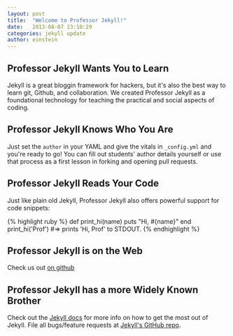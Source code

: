 ```yaml
---
layout: post
title:  "Welcome to Professor Jekyll!"
date:   2013-08-07 13:10:29
categories: jekyll update
author: einstein
---
```


## Professor Jekyll Wants You to Learn

Jekyll is a great bloggin framework for hackers, but it's also the best way to learn git, Github, and collaboration.  We created Professor Jekyll as a foundational technology for teaching the practical and social aspects of coding.

## Professor Jekyll Knows Who You Are

Just set the `author` in your YAML and give the vitals in `_config.yml` and you're ready to go!  You can fill out students' author details yourself or use that process as a first lesson in forking and opening pull requests.

## Professor Jekyll Reads Your Code

Just like plain old Jekyll, Professor Jekyll also offers powerful support for code snippets:

{% highlight ruby %}
def print_hi(name)
  puts "Hi, #{name}"
end
print_hi('Prof')
#=> prints 'Hi, Prof' to STDOUT.
{% endhighlight %}

## Professor Jekyll is on the Web
Check us out [on github](http://github.com/silshack/professorjekyll)

## Professor Jekyll has a more Widely Known Brother
Check out the [Jekyll docs][jekyll] for more info on how to get the most out of Jekyll. File all bugs/feature requests at [Jekyll's GitHub repo][jekyll-gh].

[jekyll-gh]: https://github.com/mojombo/jekyll
[jekyll]:    http://jekyllrb.com
